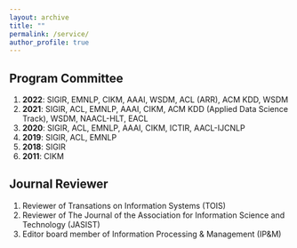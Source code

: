 ```yaml
---
layout: archive
title: ""
permalink: /service/
author_profile: true
---
```



## Program Committee
1. **2022**: SIGIR, EMNLP, CIKM, AAAI, WSDM, ACL (ARR), ACM KDD, WSDM
2. **2021**: SIGIR, ACL, EMNLP, AAAI, CIKM, ACM KDD (Applied Data Science Track), WSDM, NAACL-HLT, EACL
3. **2020**: SIGIR, ACL, EMNLP, AAAI, CIKM, ICTIR, AACL-IJCNLP
4. **2019**: SIGIR, ACL, EMNLP
5. **2018**: SIGIR
6. **2011**: CIKM

## Journal Reviewer

1. Reviewer of Transations on Information Systems (TOIS)
2. Reviewer of The Journal of the Association for Information Science and Technology (JASIST) 
3. Editor board member of Information Processing & Management (IP&M)
